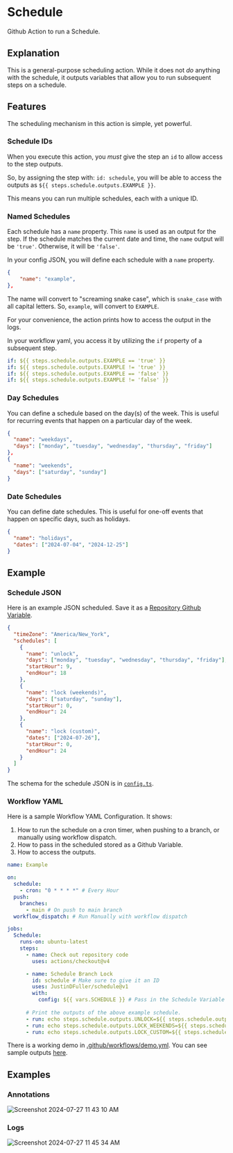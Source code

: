 # Schedule

Github Action to run a Schedule.

## Explanation

This is a general-purpose scheduling action. While it does not *do* anything with the schedule, it outputs variables that allow you to run subsequent steps on a schedule.

## Features

The scheduling mechanism in this action is simple, yet powerful.

### Schedule IDs

When you execute this action, you *must* give the step an `id` to allow access to the step outputs.

So, by assigning the step with: `id: schedule`, you will be able to access the outputs as `${{ steps.schedule.outputs.EXAMPLE }}`.

This means you can run multiple schedules, each with a unique ID.

### Named Schedules

Each schedule has a `name` property. This `name` is used as an output for the step. If the schedule matches the current date and time, the `name` output will be `'true'`. Otherwise, it will be `'false'`.

In your config JSON, you will define each schedule with a `name` property.

```json
{
    "name": "example",
},
```

The name will convert to "screaming snake case", which is `snake_case` with all capital letters. So, `example`, will convert to `EXAMPLE`.

For your convenience, the action prints how to access the output in the logs.

In your workflow yaml, you access it by utilizing the `if` property of a subsequent step.

```yaml
if: ${{ steps.schedule.outputs.EXAMPLE == 'true' }}
if: ${{ steps.schedule.outputs.EXAMPLE != 'true' }}
if: ${{ steps.schedule.outputs.EXAMPLE == 'false' }}
if: ${{ steps.schedule.outputs.EXAMPLE != 'false' }}
```

### Day Schedules

You can define a schedule based on the day(s) of the week. This is useful for recurring events that happen on a particular day of the week.

```json
{
  "name": "weekdays",
  "days": ["monday", "tuesday", "wednesday", "thursday", "friday"]
},
{
  "name": "weekends",
  "days": ["saturday", "sunday"]
}
```

### Date Schedules

You can define date schedules. This is useful for one-off events that happen on specific days, such as holidays.

```json
{
  "name": "holidays",
  "dates": ["2024-07-04", "2024-12-25"]
}
```

## Example

### Schedule JSON

Here is an example JSON scheduled. Save it as a [Repository Github Variable](https://docs.github.com/en/actions/learn-github-actions/variables).

```json
{
  "timeZone": "America/New_York",
  "schedules": [
    {
      "name": "unlock",
      "days": ["monday", "tuesday", "wednesday", "thursday", "friday"],
      "startHour": 9,
      "endHour": 18
    },
    {
      "name": "lock (weekends)",
      "days": ["saturday", "sunday"],
      "startHour": 0,
      "endHour": 24
    },
    {
      "name": "lock (custom)",
      "dates": ["2024-07-26"],
      "startHour": 0,
      "endHour": 24
    }
  ]
}
```

The schema for the schedule JSON is in [`config.ts`](./config.ts).

### Workflow YAML

Here is a sample Workflow YAML Configuration. It shows:

1. How to run the schedule on a cron timer, when pushing to a branch, or manually using workflow dispatch. 
2. How to pass in the scheduled stored as a Github Variable.
3. How to access the outputs.

```yaml
name: Example

on:
  schedule:
    - cron: "0 * * * *" # Every Hour
  push:
    branches:
      - main # On push to main branch
  workflow_dispatch: # Run Manually with workflow dispatch

jobs:
  Schedule:
    runs-on: ubuntu-latest
    steps:
      - name: Check out repository code
        uses: actions/checkout@v4

      - name: Schedule Branch Lock
        id: schedule # Make sure to give it an ID
        uses: JustinDFuller/schedule@v1
        with:
          config: ${{ vars.SCHEDULE }} # Pass in the Schedule Variable
    
      # Print the outputs of the above example schedule.
      - run: echo steps.schedule.outputs.UNLOCK=${{ steps.schedule.outputs.UNLOCK }}
      - run: echo steps.schedule.outputs.LOCK_WEEKENDS=${{ steps.schedule.outputs.LOCK_WEEKENDS }}
      - run: echo steps.schedule.outputs.LOCK_CUSTOM=${{ steps.schedule.outputs.LOCK_CUSTOM }}
```

There is a working demo in [.github/workflows/demo.yml](.github/workflows/demo.yml). You can see sample outputs [here](https://github.com/JustinDFuller/schedule/actions/workflows/demo.yml).

## Examples

### Annotations

![Screenshot 2024-07-27 11 43 10 AM](https://github.com/user-attachments/assets/4979940d-66fc-4a0b-9714-5a7f565c15b4)

### Logs

![Screenshot 2024-07-27 11 45 34 AM](https://github.com/user-attachments/assets/431455fe-78fb-4ff6-860b-c57975194fe8)
